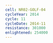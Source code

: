 ```yaml
---
cell: NR02-GOLF-04
cycleYear: 2014
cycle: 11
cycleDate: 2014-11
resistance: 301000
enlightened: 254000 
---
```

      